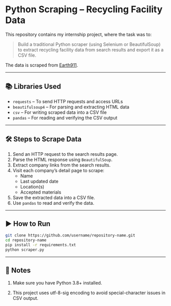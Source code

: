 # Python Scraping – Recycling Facility Data

This repository contains my internship project, where the task was to:
> Build a traditional Python scraper (using Selenium or BeautifulSoup) to extract recycling facility data from search results and export it as a CSV file.

The data is scraped from [Earth911](https://search.earth911.com).

---

## 📚 Libraries Used
- `requests` – To send HTTP requests and access URLs
- `beautifulsoup4` – For parsing and extracting HTML data
- `csv` – For writing scraped data into a CSV file
- `pandas` – For reading and verifying the CSV output

---

## 🛠 Steps to Scrape Data
1. Send an HTTP request to the search results page.
2. Parse the HTML response using `BeautifulSoup`.
3. Extract company links from the search results.
4. Visit each company’s detail page to scrape:
   - Name
   - Last updated date
   - Location(s)
   - Accepted materials
5. Save the extracted data into a CSV file.
6. Use `pandas` to read and verify the data.

---

## ▶️ How to Run
```bash
git clone https://github.com/username/repository-name.git
cd repository-name
pip install -r requirements.txt
python scraper.py
```
---
## 📌 Notes
1. Make sure you have Python 3.8+ installed.

2. This project uses utf-8-sig encoding to avoid special-character issues in CSV output.



